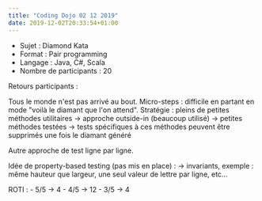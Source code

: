 ```yaml
---
title: "Coding Dojo 02 12 2019"
date: 2019-12-02T20:33:54+01:00
---
```

- Sujet : Diamond Kata
- Format : Pair programming
- Langage : Java, C#, Scala
- Nombre de participants : 20

Retours participants :

Tous le monde n'est pas arrivé au bout.
Micro-steps : difficile en partant en mode "voilà le diamant que l'on attend".
Stratégie : pleins de petites méthodes utilitaires
    -> approche outside-in (beaucoup utilisé)
    -> petites méthodes testées
    -> tests spécifiques à ces méthodes peuvent être supprimés une fois le diamant généré

Autre approche de test ligne par ligne.

Idée de property-based testing (pas mis en place) :
    -> invariants, exemple : même hauteur que largeur, une seul valeur de lettre par ligne, etc...

ROTI : 
    - 5/5 -> 4
    - 4/5 -> 12
    - 3/5 -> 4
